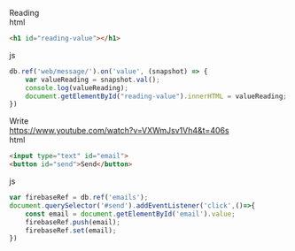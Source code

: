 Reading <br>
html
```html
<h1 id="reading-value"></h1>
```

js
```js
db.ref('web/message/').on('value', (snapshot) => {
    var valueReading = snapshot.val();
    console.log(valueReading);
    document.getElementById("reading-value").innerHTML = valueReading;
})
```

Write <br>
https://www.youtube.com/watch?v=VXWmJsv1Vh4&t=406s <br>
html
```html
<input type="text" id="email">
<button id="send">Send</button>
```

js
```js
var firebaseRef = db.ref('emails');
document.querySelector('#send').addEventListener('click',()=>{
    const email = document.getElementById('email').value;
    firebaseRef.push(email);
    firebaseRef.set(email);
})
```

